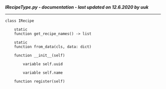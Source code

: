 ***IRecipeType.py - documentation - last updated on 12.6.2020 by uuk***
___

    class IRecipe

        static
        function get_recipe_names() -> list

        static
        function from_data(cls, data: dict)

        function __init__(self)

            variable self.uuid

            variable self.name

        function register(self)